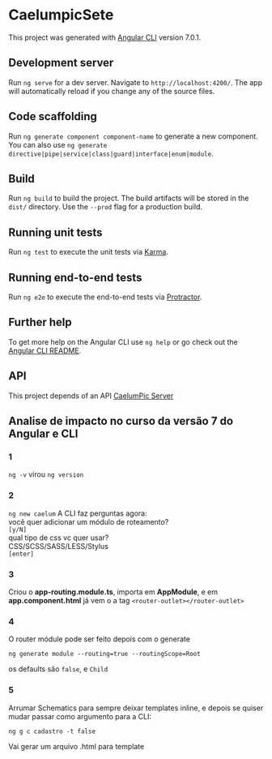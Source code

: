 # CaelumpicSete

This project was generated with [Angular CLI](https://github.com/angular/angular-cli) version 7.0.1.

## Development server

Run `ng serve` for a dev server. Navigate to `http://localhost:4200/`. The app will automatically reload if you change any of the source files.

## Code scaffolding

Run `ng generate component component-name` to generate a new component. You can also use `ng generate directive|pipe|service|class|guard|interface|enum|module`.

## Build

Run `ng build` to build the project. The build artifacts will be stored in the `dist/` directory. Use the `--prod` flag for a production build.

## Running unit tests

Run `ng test` to execute the unit tests via [Karma](https://karma-runner.github.io).

## Running end-to-end tests

Run `ng e2e` to execute the end-to-end tests via [Protractor](http://www.protractortest.org/).

## Further help

To get more help on the Angular CLI use `ng help` or go check out the [Angular CLI README](https://github.com/angular/angular-cli/blob/master/README.md).

## API

This project depends of an API [CaelumPic Server](https://github.com/caelum/caelumpic-server)

## Analise de impacto no curso da versão 7 do Angular e CLI

### 1 
`ng -v` virou `ng version`

### 2
`ng new caelum`
A CLI faz perguntas agora:  
você quer adicionar um módulo de roteamento?  
`[y/N]`  
qual tipo de css vc quer usar?  
CSS/SCSS/SASS/LESS/Stylus  
`[enter]`  

### 3
Criou o **app-routing.module.ts**, importa em **AppModule**, e em **app.component.html** já vem o a tag `<router-outlet></router-outlet>`

### 4
O router módule pode ser feito depois com o generate  
```
ng generate module --routing=true --routingScope=Root
```
os defaults são `false`, e `Child`

### 5
Arrumar Schematics para sempre deixar templates inline, e depois se quiser mudar passar como argumento para a CLI:  
```
ng g c cadastro -t false
```
Vai gerar um arquivo .html para template
